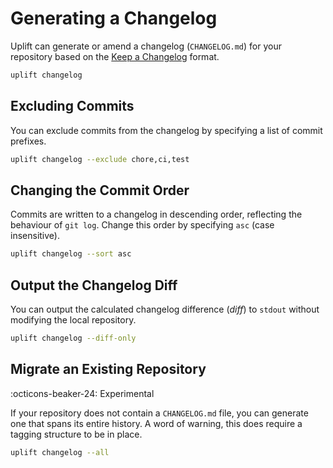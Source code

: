 # Generating a Changelog

Uplift can generate or amend a changelog (`CHANGELOG.md`) for your repository based on the [Keep a Changelog](https://keepachangelog.com/en/1.0.0/) format.

```sh
uplift changelog
```

## Excluding Commits

You can exclude commits from the changelog by specifying a list of commit prefixes.

```sh
uplift changelog --exclude chore,ci,test
```

## Changing the Commit Order

Commits are written to a changelog in descending order, reflecting the behaviour of `git log`. Change this order by specifying `asc` (case insensitive).

```sh
uplift changelog --sort asc
```

## Output the Changelog Diff

You can output the calculated changelog difference (_diff_) to `stdout` without modifying the local repository.

```sh
uplift changelog --diff-only
```

## Migrate an Existing Repository

:octicons-beaker-24: Experimental

If your repository does not contain a `CHANGELOG.md` file, you can generate one that spans its entire history. A word of warning, this does require a tagging structure to be in place.

```sh
uplift changelog --all
```
